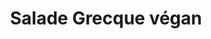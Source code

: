 ---
categories:
- Salade
check: Oui
checkAlwaysOk: false
cuisson: Non
draft: false
ingredients:
  epices:
  - quantite: 40
    title: Origan
    unit: grammes
  legumes:
  - quantite: 1
    title: Olives noires à la grecque
    unit: Kg
  - quantite: 4.5
    title: Oignon rouge
    unit: Kg
  - quantite: 10
    title: Tomate
    unit: Kg
  - quantite: 16
    title: Concombre
    unit: Kg
  lof:
  - quantite: 3
    title: huile d'olive
    unit: litre
layout: recettes
materiel:
- Grand Saladier
plate: 180
preparation: Coupez, mélanger.
publishDate: 2024-06-18 12:39:00+00:00
regime:
- vegetarien
- sans-gluten
- vegan
- sans-lactose
region: Grece
saison:
- ete
temperature: Froid
title: Salade Grecque végan
type: entree
---